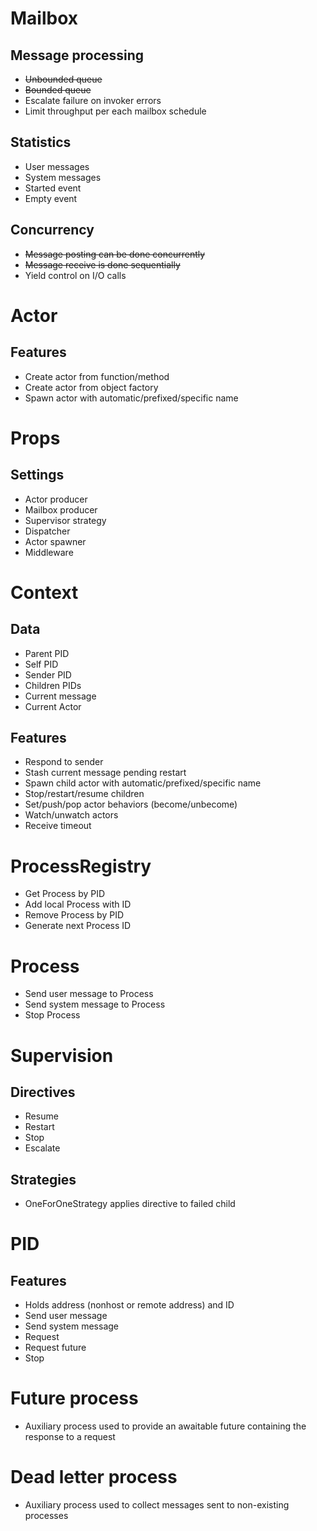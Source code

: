# Mailbox

## Message processing
- ~~Unbounded queue~~
- ~~Bounded queue~~
- Escalate failure on invoker errors
- Limit throughput per each mailbox schedule

## Statistics
- User messages
- System messages
- Started event
- Empty event

## Concurrency
- ~~Message posting can be done concurrently~~
- ~~Message receive is done sequentially~~
- Yield control on I/O calls

# Actor

## Features
- Create actor from function/method
- Create actor from object factory
- Spawn actor with automatic/prefixed/specific name

# Props

## Settings
- Actor producer
- Mailbox producer
- Supervisor strategy
- Dispatcher
- Actor spawner
- Middleware

# Context

## Data
- Parent PID
- Self PID
- Sender PID
- Children PIDs
- Current message
- Current Actor

## Features
- Respond to sender
- Stash current message pending restart
- Spawn child actor with automatic/prefixed/specific name
- Stop/restart/resume children
- Set/push/pop actor behaviors (become/unbecome)
- Watch/unwatch actors
- Receive timeout 

# ProcessRegistry
- Get Process by PID
- Add local Process with ID
- Remove Process by PID
- Generate next Process ID

# Process
- Send user message to Process
- Send system message to Process
- Stop Process

# Supervision

## Directives
- Resume
- Restart
- Stop
- Escalate

## Strategies
- OneForOneStrategy applies directive to failed child

# PID

## Features
- Holds address (nonhost or remote address) and ID
- Send user message
- Send system message
- Request
- Request future 
- Stop

# Future process

- Auxiliary process used to provide an awaitable future containing the response to a request

# Dead letter process

- Auxiliary process used to collect messages sent to non-existing processes
